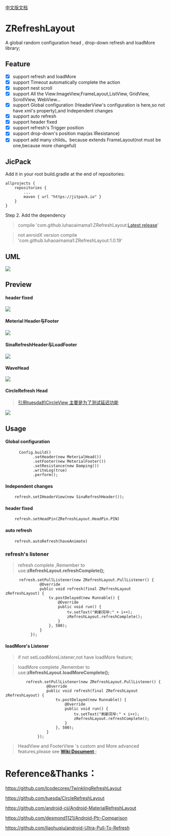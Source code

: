 
[中文版文档](README-cn.md)

# ZRefreshLayout

A global random configuration head , drop-down refresh and  loadMore library;

## Feature
- [x] support refresh and  loadMore
- [x] support Timeout automatically complete the action
- [x] support nest scroll
- [x] support All the View:ImageView,FrameLayout,ListView, GridView, ScrollView, WebView...
- [x] support Global configuration (HeaderView's configuration is here,so not have xml's property),and Independent changes
- [x] support auto refresh
- [x] support header fixed
- [x] support refresh's Trigger position
- [x] support drop-down's position map(as IResistance)
- [x] support add many childs。because extends FrameLayout(not must be one,because more changeful)

## JicPack
Add it in your root build.gradle at the end of repositories:
```
allprojects {
    repositories {
        ...
        maven { url "https://jitpack.io" }
    }
}
```
Step 2. Add the dependency

> compile 'com.github.luhaoaimama1:ZRefreshLayout:[Latest release](https://github.com/luhaoaimama1/ZRefreshLayout/releases)'

> not anroidX version compile 'com.github.luhaoaimama1:ZRefreshLayout:1.0.19'
    

## UML

![](https://ww1.sinaimg.cn/large/006tNc79gy1foynj1rsrmj30zc0lg3zi.jpg)

## Preview

####  header fixed
![](https://ww4.sinaimg.cn/large/006tKfTcly1fbtqosupizg307i0dcb29.gif)

#### Meterial Header与Footer
![](https://ww4.sinaimg.cn/large/006tKfTcly1fbtqsrspgjg307i0dc4bx.gif)

#### SinaRefreshHeader与LoadFooter
![](https://ww3.sinaimg.cn/large/006tKfTcly1fbtqt3ghb1g307i0dch1l.gif)

#### WaveHead
![](https://ww3.sinaimg.cn/large/006tKfTcly1fbtqtb17leg307i0dcn8w.gif)

#### CircleRefresh Head
>[引用tuesda的CircleView 主要是为了测试延迟功能](https://github.com/tuesda/CircleRefreshLayout)

![](https://ww3.sinaimg.cn/large/006tKfTcly1fbtqq5dl7vg307i0dc48d.gif)

## Usage

#### Global configuration

```
      Config.build()
            .setHeader(new MeterialHead())
            .setFooter(new MeterialFooter())
            .setResistance(new Damping())
            .writeLog(true)
            .perform();
```
#### Independent changes

```
    refresh.setIHeaderView(new SinaRefreshHeader());
```

#### header fixed

```
    refresh.setHeadPin(ZRefreshLayout.HeadPin.PIN)
```

#### auto refresh

```
    refresh.autoRefresh(haveAnimate)
```

### refresh's listener
> refresh complete ,Remember to use:**zRefreshLayout.refreshComplete();**

```
      refresh.setPullListener(new ZRefreshLayout.PullListener() {
               @Override
               public void refresh(final ZRefreshLayout zRefreshLayout) {
                   tv.postDelayed(new Runnable() {
                       @Override
                       public void run() {
                           tv.setText("刷新完毕:" + i++);
                           zRefreshLayout.refreshComplete();
                       }
                   }, 500);
               }
           });
```

#### loadMore's Listener
> if not setLoadMoreListener,not have loadMore feature;

> loadMore complete ,Remember to use:**zRefreshLayout.loadMoreComplete();**

```
         refresh.setPullListener(new ZRefreshLayout.PullListener() {
                  @Override
                  public void refresh(final ZRefreshLayout zRefreshLayout) {
                      tv.postDelayed(new Runnable() {
                          @Override
                          public void run() {
                              tv.setText("刷新完毕:" + i++);
                              zRefreshLayout.refreshComplete();
                          }
                      }, 500);
                  }
              });
```

> HeadView and FooterView 's custom and More advanced features,please see [**Wiki Document**](https://github.com/luhaoaimama1/ZRefreshLayout/wiki);;

# Reference&Thanks：

https://github.com/lcodecorex/TwinklingRefreshLayout

https://github.com/tuesda/CircleRefreshLayout

https://github.com/android-cjj/Android-MaterialRefreshLayout

https://github.com/desmond1121/Android-Ptr-Comparison

https://github.com/liaohuqiu/android-Ultra-Pull-To-Refresh
